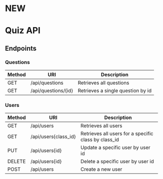 # NEW
# Quiz API

## Endpoints

### Questions
| Method | URI | Description |
|---|---|---|
|GET|/api/questions|Retrieves all questions|
|GET|/api/questions/{id}|Retrieves a single question by id|


### Users
| Method | URI | Description |
|---|---|---|
|GET|/api/users|Retrieves all users|
|GET|/api/users{class_id}|Retrieves all users for a specific class by class_id|
|PUT|/api/users{id}|Update a specific user by user id|
|DELETE|/api/users{id}|Delete a specific user by user id|
|POST|/api/users|Create a new user|



